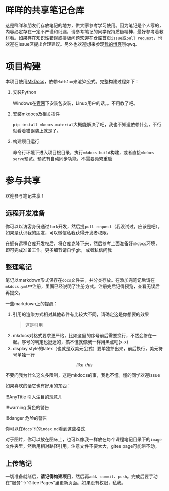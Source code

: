 # 咩咩的共享笔记仓库

这是咩咩和朋友们存放笔记的地方，供大家参考学习使用。因为笔记是个人写的，内容必定存在一定不严谨和纰漏，请参考笔记的同学保持质疑精神，最好参考着教材看。如果存在知识性错误或排版问题欢迎在[仓库首页](https://gitee.com/mrcer/pauc-note)`issue`或`pull request`，也欢迎在issue区提出合理建议。另外也欢迎想来参观[我的博客](https://mrcer.gitee.io/blog)哦qwq。

# 项目构建

本项目使用[MkDocs](https://www.mkdocs.org/)，依赖`MathJax`来渲染公式。完整构建过程如下：

1. 安装Python

    Windows在[官网](https://www.python.org/)下安装包安装，Linux用户的话。。不用教了吧。

2. 安装mkdocs及相关插件

    `pip install mkdocs-material`大概能解决了吧，我也不知道依赖什么，不行就看着错误装上就是了。
    
3. 构建项目运行

    命令行环境下进入项目根目录，执行`mkdocs build`构建，或者直接`mkdocs serve`预览。预览有自动同步功能，不需要频繁重启

# 参与共享

欢迎参与笔记共享！

## 远程开发准备

你可以以访客身份通过`fork`开发，然后提`pull request`（我没试过，应该是吧）。如果是认识我的朋友，可以微信私我获得开发者权限。

在拥有远程仓库开发权后，将仓库克隆下来，然后参考上面准备好`mkdocs`环境，即可完成准备工作。更多细节请自学git，或者私信问我

## 整理笔记

笔记以markdown形式保存在`docs`文件夹，并分类存放。在添加完笔记后请在`mkdocs.yml`中注册，里面已经说明了注册方式。注册完后记得预览，查看无误后再提交。

一些markdown上的提醒：

1. 引用的渲染方式相对其他软件有比较大不同，请确定这是你想要的效果
   > 这是引用
2. mkdocs对格式要求更严格，比如这里的序号前后需要换行，不然会挤在一起。序号的判定也挺迷的，搞不懂就像我一样用黑点吧(x-x)
3. display style的latex（也就是双美元公式）要单独拎出来，前后换行，美元符号单独一行

$$
like\ this
$$

不要问我为什么这么多限制，这是mkdocs的事，我也不懂。懂的同学欢迎issue

如果喜欢的话它也有好用的东西：

!!!AnyTitle
    引人注目的玩意儿

!!!warning
    黄色的警告

!!!danger
    危险的警告

你可以在`docs`下的`index.md`看到这些格式

对于图片，你可以放在图床上，也可以像我一样放在每个课程笔记目录下的`image`文件夹里，然后用相对路径引用。注意文件不要太大，gitee page可能带不动。

## 上传笔记

一切准备就绪后，**请记得构建项目**，然后再`add`、`commit`、`push`。完成后要手动在“服务”->“Gitee Pages”里更新页面。如果没有权限，私我。